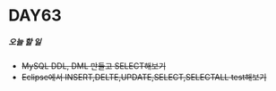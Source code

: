 # DAY63

##### 오늘 할 일
* ~~MySQL DDL, DML 만들고 SELECT해보기~~
* ~~Eclipse에서 INSERT,DELTE,UPDATE,SELECT,SELECTALL test해보기~~

